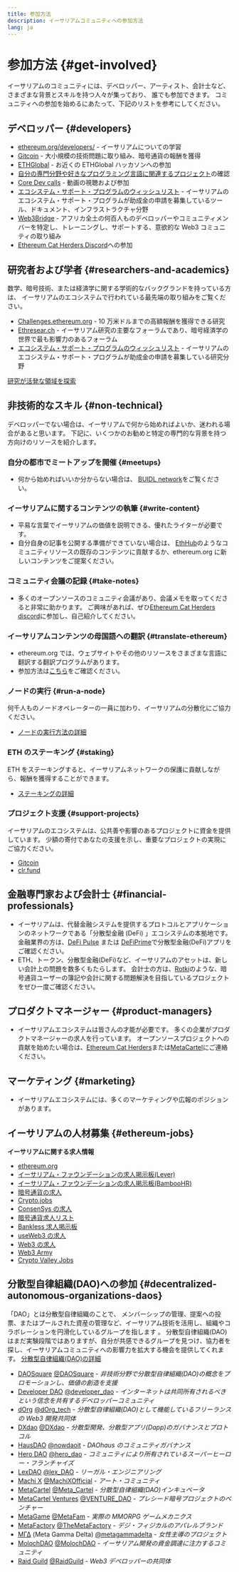 ```yaml
---
title: 参加方法
description: イーサリアムコミュニティへの参加方法
lang: ja
---
```


# 参加方法 {#get-involved}

イーサリアムのコミュニティには、デベロッパー、アーティスト、会計士など、さまざまな背景とスキルを持つ人々が集っており、 誰でも参加できます。 コミュニティへの参加を始めるにあたって、下記のリストを参考にしてください。

## デベロッパー<Emoji text=":computer:" size={1} /> {#developers}

- [ethereum.org/developers/](/developers/) - イーサリアムについての学習
- [Gitcoin](https://gitcoin.co/) - 大小規模の技術問題に取り組み、暗号通貨の報酬を獲得
- [ETHGlobal](http://ethglobal.co/) - お近くの ETHGlobal ハッカソンへの参加
- [自分の専門分野や好きなプログラミング言語に関連するプロジェクト](/developers/docs/programming-languages/)の確認
- [Core Dev calls](https://www.youtube.com/playlist?list=PLaM7G4Llrb7zfMXCZVEXEABT8OSnd4-7w) - 動画の視聴および参加
- [エコシステム・サポート・プログラムのウィッシュリスト](https://esp.ethereum.foundation/wishlist/) - イーサリアムのエコシステム・サポート・プログラムが助成金の申請を募集しているツール、ドキュメント、インフラストラクチャ分野
- [Web3Bridge](https://www.web3bridge.com/) - アフリカ全土の何百人ものデベロッパーやコミュニティメンバーを特定し、トレーニングし、サポートする、意欲的な Web3 コミュニティの取り組み
- [Ethereum Cat Herders Discord](https://discord.io/EthCatHerders)への参加

## 研究者および学者<Emoji text=":mag:" size={1} /> {#researchers-and-academics}

数学、暗号技術、または経済学に関する学術的なバックグランドを持っている方は、 イーサリアムのエコシステムで行われている最先端の取り組みをご覧ください。

- [Challenges.ethereum.org](https://challenges.ethereum.org/) - 10 万米ドルまでの高額報酬を獲得できる研究
- [Ethresear.ch](https://ethresear.ch) - イーサリアム研究の主要なフォーラムであり、暗号経済学の世界で最も影響力のあるフォーラム
- [エコシステム・サポート・プログラムのウィッシュリスト](https://esp.ethereum.foundation/wishlist/) - イーサリアムのエコシステム・サポート・プログラムが助成金の申請を募集している研究分野

[研究が活発な領域を探索](/community/research/)

## 非技術的なスキル<Emoji text=":briefcase:" size={1} /> {#non-technical}

デベロッパーでない場合は、イーサリアムで何から始めればよいか、迷われる場合があると思います。 下記に、いくつかのお勧めと特定の専門的な背景を持つ方向けのリソースを紹介します。

### 自分の都市でミートアップを開催 {#meetups}

- 何から始めればいいか分からない場合は、 [BUIDL network](https://consensys.net/developers/buidlnetwork/)をご覧ください。

### イーサリアムに関するコンテンツの執筆 {#write-content}

- 平易な言葉でイーサリアムの価値を説明できる、優れたライターが必要です。
- 自分自身の記事を公開する準備ができていない場合は、 [EthHub](https://docs.ethhub.io/)のようなコミュニティリソースの既存のコンテンツに貢献するか、ethereum.org に新しいコンテンツをご提案ください。

### コミュニティ会議の記録 {#take-notes}

- 多くのオープンソースのコミュニティ会議があり、会議メモを取ってくださると非常に助かります。 ご興味があれば、ぜひ[Ethereum Cat Herders discord](https://discord.com/invite/Nz6rtfJ8Cu)に参加し、自己紹介してください。

### イーサリアムコンテンツの母国語への翻訳 {#translate-ethereum}

- ethereum.org では、ウェブサイトやその他のリソースをさまざまな言語に翻訳する翻訳プログラムがあります。
- 参加方法は[こちら](/contributing/translation-program)をご確認ください。

### ノードの実行 {#run-a-node}

何千人ものノードオペレーターの一員に加わり、イーサリアムの分散化にご協力ください。

- [ノードの実行方法の詳細](/developers/docs/nodes-and-clients/run-a-node/)

### ETH のステーキング {#staking}

ETH をステーキングすると、イーサリアムネットワークの保護に貢献しながら、報酬を獲得することができます。

- [ステーキングの詳細](/staking/)

### プロジェクト支援 {#support-projects}

イーサリアムのエコシステムは、公共善や影響のあるプロジェクトに資金を提供しています。 少額の寄付であなたの支援を示し、重要なプロジェクトの実現にご協力ください。

- [Gitcoin](https://gitcoin.co/fund)
- [clr.fund](https://clr.fund/#/about)

## 金融専門家および会計士 <Emoji text=":chart_with_upwards_trend:" size={1} /> {#financial-professionals}

- イーサリアムは、代替金融システムを提供するプロトコルとアプリケーションのネットワークである「分散型金融 (DeFi) 」エコシステムの本拠地です。 金融業界の方は、[DeFi Pulse](https://defipulse.com/) または [DeFiPrime](https://defiprime.com)で分散型金融(DeFi)アプリをご確認ください。
- ETH、トークン、分散型金融(DeFi)など、イーサリアムのアセットは、新しい会計上の問題を数多くもたらします。 会計士の方は、[Rotki](https://rotki.com/)のような、暗号通貨ユーザーの簿記や会計に関する問題解決を目指しているプロジェクトをぜひ一度ご確認ください。

## プロダクトマネージャー <Emoji text=":fountain_pen:" size={1} /> {#product-managers}

- イーサリアムエコシステムは皆さんの才能が必要です。 多くの企業がプロダクトマネージャーの求人を行っています。 オープンソースプロジェクトへの貢献を始めたい場合は、[Ethereum Cat Herders](https://discord.com/invite/Nz6rtfJ8Cu)または[MetaCartel](https://www.metacartel.org/)にご連絡ください。

## マーケティング <Emoji text=":megaphone:" size={1} /> {#marketing}

- イーサリアムエコシステムには、多くのマーケティングや広報のポジションがあります。

## イーサリアムの人材募集 {#ethereum-jobs}

**イーサリアムに関する求人情報**

- [ethereum.org](/about/#open-jobs)
- [イーサリアム・ファウンデーションの求人掲示板(Lever)](https://jobs.lever.co/ethereumfoundation)
- [イーサリアム・ファウンデーションの求人掲示板(BambooHR)](https://ethereum.bamboohr.com/jobs/)
- [暗号通貨の求人](https://cryptocurrencyjobs.co/ethereum/)
- [Crypto.jobs](https://crypto.jobs/)
- [ConsenSys の求人](https://consensys.net/careers/)
- [暗号通貨求人リスト](https://cryptojobslist.com/ethereum-jobs)
- [Bankless 求人掲示板](https://pallet.xyz/list/bankless/jobs)
- [useWeb3 の求人](https://www.useweb3.xyz/jobs)
- [Web3 の求人](https://web3.career)
- [Web3 Army](https://web3army.xyz/)
- [Crypto Valley Jobs](https://cryptovalley.jobs/)

## 分散型自律組織(DAO)への参加 {#decentralized-autonomous-organizations-daos}

「DAO」とは分散型自律組織のことで、 メンバーシップの管理、提案への投票、またはプールされた資産の管理など、イーサリアム技術を活用し、組織やコラボレーションを円滑化しているグループを指します 。 分散型自律組織(DAO)はまだ実験段階ではありますが、自分が共感できるグループを見つけ、協力者を探し、イーサリアムコミュニティへの影響力を拡大する機会を提供してくれます。 [分散型自律組織(DAO)の詳細](/dao/)

- [DAOSquare](https://www.daosquare.io) [@DAOSquare](https://twitter.com/DAOSquare) - _非技術分野で分散型自律組織(DAO)の概念をプロモーションし、価値の創造を支援_
- [Developer DAO](https://www.developerdao.com/) [@developer_dao](https://twitter.com/developer_dao) - _インターネットは共同所有されるべきという信念を共有するデベロッパーコミュニティ_
- [dOrg](https://dOrg.tech) [@dOrg_tech](https://twitter.com/dOrg_tech) - _分散型自律組織(DAO)として機能しているフリーランスの Web3 開発共同体_
- [DXdao](https://DXdao.eth.link/) [@DXdao](https://twitter.com/DXdao_) - _分散型開発、分散型アプリ(Dapp)のガバナンスとプロトコル_
- [HausDAO](https://daohaus.club) [@nowdaoit](https://twitter.com/nowdaoit) - _DAOhaus のコミュニティガバナンス_
- [Hero DAO](https://herodao.org/) [@hero_dao](https://twitter.com/hero_dao) - _コミュニティにより所有されているスーパーヒーロー・フランチャイズ_
- [LexDAO](https://lexdao.coop) [@lex_DAO](https://twitter.com/lex_DAO) - _リーガル・エンジニアリング_
- [Machi X](https://machix.com) [@MachiXOfficial](https://twitter.com/MachiXOfficial) - _アート・コミュニティ_
- [MetaCartel](https://metacartel.org) [@Meta_Cartel](https://twitter.com/Meta_Cartel) - _分散型自律組織(DAO)インキュベータ_
- [MetaCartel Ventures](https://metacartel.xyz) [@VENTURE_DAO](https://twitter.com/VENTURE_DAO) - _プレシード暗号プロジェクトのベンチャー_
- [MetaGame](https://metagame.wtf) [@MetaFam](https://twitter.com/MetaFam) - _実際の MMORPG ゲームメカニクス_
- [MetaFactory](https://metafactory.ai) [@TheMetaFactory](https://twitter.com/TheMetaFactory) - _デジ・フィジカルのアパレルブランド_
- [ΜΓΔ](https://metagammadelta.com/) (Meta Gamma Delta) [@metagammadelta](https://twitter.com/metagammadelta) - _女性主導のプロジェクト_
- [MolochDAO](https://molochdao.com) [@MolochDAO](https://twitter.com/MolochDAO) - _イーサリアム開発の資金調達に注力するコミュニティ_
- [Raid Guild](https://raidguild.org) [@RaidGuild](https://twitter.com/RaidGuild) - _Web3 デベロッパーの共同体_
